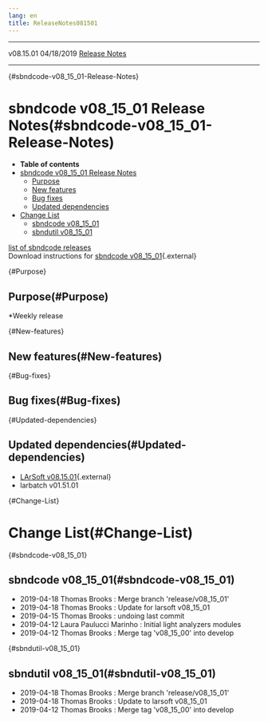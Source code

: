 ```yaml
---
lang: en
title: ReleaseNotes081501
---
```


  ----------- ------------ -- -- ------------------------------------------------------
  v08.15.01   04/18/2019         [Release Notes](ReleaseNotes081501.html)
  ----------- ------------ -- -- ------------------------------------------------------

{#sbndcode-v08_15_01-Release-Notes}

sbndcode v08\_15\_01 Release Notes(#sbndcode-v08_15_01-Release-Notes)
======================================================================================

-   **Table of contents**
-   [sbndcode v08\_15\_01 Release
    Notes](#sbndcode-v08_15_01-Release-Notes)
    -   [Purpose](#Purpose)
    -   [New features](#New-features)
    -   [Bug fixes](#Bug-fixes)
    -   [Updated dependencies](#Updated-dependencies)
-   [Change List](#Change-List)
    -   [sbndcode v08\_15\_01](#sbndcode-v08_15_01)
    -   [sbndutil v08\_15\_01](#sbndutil-v08_15_01)

[list of sbndcode
releases](List_of_SBND_code_releases.html)\
Download instructions for [sbndcode
v08\_15\_01](http://scisoft.fnal.gov/scisoft/bundles/sbnd/v08_15_01/sbndcode-v08_15_01.html){.external}

{#Purpose}

Purpose(#Purpose)
----------------------------------

\*Weekly release

{#New-features}

New features(#New-features)
--------------------------------------------

{#Bug-fixes}

Bug fixes(#Bug-fixes)
--------------------------------------

{#Updated-dependencies}

Updated dependencies(#Updated-dependencies)
------------------------------------------------------------

-   [LArSoft
    v08.15.01](https://cdcvs.fnal.gov/redmine/projects/larsoft/wiki/ReleaseNotes081501){.external}
-   larbatch v01.51.01

{#Change-List}

Change List(#Change-List)
==========================================

{#sbndcode-v08_15_01}

sbndcode v08\_15\_01(#sbndcode-v08_15_01)
----------------------------------------------------------

-   2019-04-18 Thomas Brooks : Merge branch \'release/v08\_15\_01\'
-   2019-04-18 Thomas Brooks : Update for larsoft v08\_15\_01
-   2019-04-15 Thomas Brooks : undoing last commit
-   2019-04-12 Laura Paulucci Marinho : Initial light analyzers modules
-   2019-04-12 Thomas Brooks : Merge tag \'v08\_15\_00\' into develop

{#sbndutil-v08_15_01}

sbndutil v08\_15\_01(#sbndutil-v08_15_01)
----------------------------------------------------------

-   2019-04-18 Thomas Brooks : Merge branch \'release/v08\_15\_01\'
-   2019-04-18 Thomas Brooks : Update to larsoft v08\_15\_01
-   2019-04-12 Thomas Brooks : Merge tag \'v08\_15\_00\' into develop
